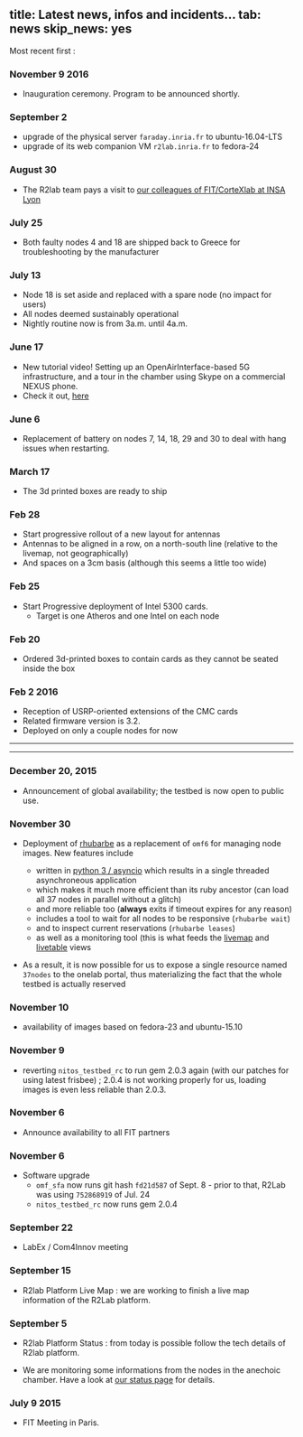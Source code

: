 title: Latest news, infos and incidents...
tab: news
skip_news: yes
---

Most recent first&nbsp;:

### November 9 2016

* Inauguration ceremony. Program to be announced shortly.

### September 2

* upgrade of the physical server `faraday.inria.fr` to ubuntu-16.04-LTS
* upgrade of its web companion VM `r2lab.inria.fr` to fedora-24

### August 30

* The R2lab team pays a visit to [our colleagues of FIT/CorteXlab at INSA Lyon](http://www.cortexlab.fr/)

### July 25

* Both faulty nodes 4 and 18 are shipped back to Greece for troubleshooting by the manufacturer

### July 13

* Node 18 is set aside and replaced with a spare node (no impact for users)
* All nodes deemed sustainably operational
* Nightly routine now is from 3a.m. until 4a.m.

### June 17

* New tutorial video! Setting up an OpenAirInterface-based 5G infrastructure, and a tour in the chamber using Skype on a commercial NEXUS phone.
* Check it out, [here](https://youtu.be/FpZo6uqTosQ)

### June 6

* Replacement of battery on nodes 7, 14, 18, 29 and 30 to deal with hang issues when restarting.

### March 17

* The 3d printed boxes are ready to ship

### Feb 28

* Start progressive rollout of a new layout for antennas
* Antennas to be aligned in a row, on a north-south line (relative to the livemap, not geographically)
* And spaces on a 3cm basis (although this seems a little too wide)

### Feb 25

* Start Progressive deployment of Intel 5300 cards.
  * Target is one Atheros and one Intel on each node

### Feb 20
* Ordered 3d-printed boxes to contain cards as they cannot be seated inside the box

### Feb 2 2016

* Reception of USRP-oriented extensions of the CMC cards
* Related firmware version is 3.2.
* Deployed on only a couple nodes for now

---
---

### December 20, 2015

* Announcement of global availability; the testbed is now open to public use.

### November 30

* Deployment of [rhubarbe](https://github.com/parmentelat/rhubarbe) as a replacement of `omf6` for managing node images. New features include
  * written in [python 3 / asyncio](https://docs.python.org/3/library/asyncio.html) which results in a single threaded asynchroneous application
  * which makes it much more efficient than its ruby ancestor (can load all 37 nodes in parallel without a glitch)
  * and more reliable too (**always** exits if timeout expires for any reason)
  * includes a tool to wait for all nodes to be responsive (`rhubarbe wait`)
  * and to inspect current reservations (`rhubarbe leases`)
  * as well as a monitoring tool (this is what feeds the [livemap](status.md#livemap) and [livetable](status.md#livetable) views

* As a result, it is now possible for us to expose a single resource named `37nodes` to the onelab portal, thus materializing the fact that the whole testbed is actually reserved

### November 10

* availability of images based on fedora-23 and ubuntu-15.10

### November 9

* reverting `nitos_testbed_rc` to run gem 2.0.3 again (with our patches for
  using latest frisbee) ; 2.0.4 is not working properly for us, loading
  images is even less reliable than 2.0.3.

### November 6

* Announce availability to all FIT partners

### November 6

* Software upgrade
  * `omf_sfa`  now runs git hash `fd21d587` of Sept. 8 - prior to that, R2Lab was using
  `752868919` of Jul. 24
  * `nitos_testbed_rc` now runs gem 2.0.4

### September 22

* LabEx / Com4Innov meeting

### September 15
* R2lab Platform Live Map : we are working to finish a live map information of the R2Lab platform.

### September 5
* R2lab Platform Status : from today is possible follow the tech details of R2lab platform.

* We are monitoring some informations from the nodes in the anechoic chamber.
Have a look at [our status page](status.md#livemap) for details.

### July 9 2015
* FIT Meeting in Paris.
